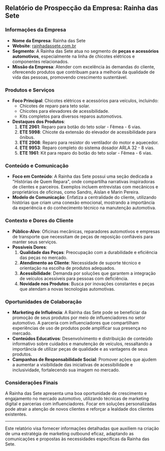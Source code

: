 ## Relatório de Prospecção da Empresa: **Rainha das Sete**

### Informações da Empresa
- **Nome da Empresa**: Rainha das Sete
- **Website**: [rainhadassete.com.br](http://www.rainhadassete.com.br)
- **Segmento**: A Rainha das Sete atua no segmento de **peças e acessórios automotivos**, especialmente na linha de chicotes elétricos e componentes relacionados.
- **Missão da Empresa**: Atender com excelência às demandas do cliente, oferecendo produtos que contribuam para a melhoria da qualidade de vida das pessoas, promovendo crescimento sustentável.

### Produtos e Serviços
- **Foco Principal**: Chicotes elétricos e acessórios para veículos, incluindo:
  - Chicotes de reparo para teto solar.
  - Chicotes para elevadores de acessibilidade.
  - Kits completos para diversos reparos automotivos.
- **Destaques dos Produtos**:
  1. **ETE 2961**: Reparo para botão do teto solar - Fêmea - 6 vias.
  2. **ETE 5998**: Chicote da extensão do elevador de acessibilidade para ônibus.
  3. **ETE 2908**: Reparo para resistor do ventilador do motor e aquecedor.
  4. **ETE 9953**: Reparo completo do sistema dosador ARLA 32 - 8 vias.
  5. **ETE 1961**: Kit para reparo do botão do teto solar - Fêmea - 6 vias.

### Conteúdo e Comunicação
- **Foco em Conteúdo**: A Rainha das Sete possui uma seção dedicada a "Histórias de Quem Repara", onde compartilha narrativas inspiradoras de clientes e parceiros. Exemplos incluem entrevistas com mecânicos e proprietários de oficinas, como Sandro, Aislan e Marin Pereira.
- **Modelo de Comunicação**: Enfatiza a centralidade do cliente, utilizando histórias que criam uma conexão emocional, mostrando a importância da experiência e do conhecimento técnico na manutenção automotiva.

### Contexto e Dores do Cliente
- **Público-Alvo**: Oficinas mecânicas, reparadores automotivos e empresas de transporte que necessitam de peças de reposição confiáveis para manter seus serviços.
- **Possíveis Dores**:
  1. **Qualidade das Peças**: Preocupação com a durabilidade e eficiência das peças no mercado.
  2. **Atendimento ao Cliente**: Necessidade de suporte técnico e orientação na escolha de produtos adequados.
  3. **Acessibilidade**: Demanda por soluções que garantem a integração de veículos acessíveis para pessoas com deficiência.
  4. **Novidade nos Produtos**: Busca por inovações constantes e peças que atendam a novas tecnologias automotivas.

### Oportunidades de Colaboração
- **Marketing de Influência**: A Rainha das Sete pode se beneficiar da promoção de seus produtos por meio de influenciadores no setor automotivo. A parceria com influenciadores que compartilham experiências de uso de produtos pode amplificar sua presença no mercado.
- **Conteúdos Educativos**: Desenvolvimento e distribuição de conteúdo informativo sobre cuidados e manutenção de veículos, ressaltando a importância de utilizar peças de qualidade e as vantagens de seus produtos.
- **Campanhas de Responsabilidade Social**: Promover ações que ajudem a aumentar a visibilidade das iniciativas de acessibilidade e inclusividade, fortalecendo sua imagem no mercado.

### Considerações Finais
A Rainha das Sete apresenta uma boa oportunidade de crescimento e engajamento no mercado automotivo, utilizando técnicas de marketing digital e parcerias com influenciadores. Focar em soluções personalizadas pode atrair a atenção de novos clientes e reforçar a lealdade dos clientes existentes.

---

Este relatório visa fornecer informações detalhadas que auxiliem na criação de uma estratégia de marketing outbound eficaz, adaptando as comunicações e propostas às necessidades específicas da Rainha das Sete.